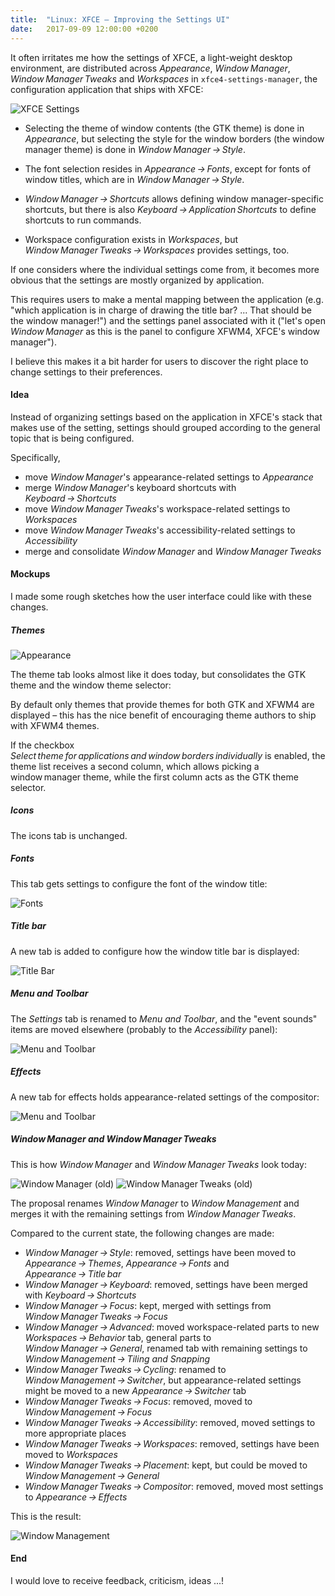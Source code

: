 ```yaml
---
title:  "Linux: XFCE – Improving the Settings UI"
date:   2017-09-09 12:00:00 +0200
---
```


It often irritates me how the settings of XFCE, a light-weight desktop environment, are distributed across _Appearance_, _Window Manager_,
_Window Manager Tweaks_ and _Workspaces_ in `xfce4-settings-manager`, the configuration application that ships with XFCE:

![XFCE Settings](/assets/img/xfce/xfce-settings.png)

- Selecting the theme of window contents (the GTK theme) is done in _Appearance_,
  but selecting the style for the window borders (the window manager theme) is done in _Window Manager → Style_.

- The font selection resides in _Appearance → Fonts_,
  except for fonts of window titles, which are in _Window Manager → Style_.

- _Window Manager → Shortcuts_ allows defining window manager-specific shortcuts,
  but there is also _Keyboard → Application Shortcuts_ to define shortcuts to run commands.

- Workspace configuration exists in _Workspaces_,
  but _Window Manager Tweaks → Workspaces_ provides settings, too.

If one considers where the individual settings come from, it becomes more obvious
that the settings are mostly organized by application.

This requires users to make a mental mapping between the application
(e.g. "which application is in charge of drawing the title bar? ... That should be the window manager!")
and the settings panel associated with it
("let's open _Window Manager_ as this is the panel to configure XFWM4, XFCE's window manager").

I believe this makes it a bit harder for users to discover the right place to change settings to their preferences.

#### Idea

Instead of organizing settings based on the application in XFCE's stack that makes use of the setting,
settings should grouped according to the general topic that is being configured.

Specifically,

- move _Window Manager_'s appearance-related settings to _Appearance_
- merge _Window Manager_'s keyboard shortcuts with _Keyboard → Shortcuts_
- move _Window Manager Tweaks_'s workspace-related settings to _Workspaces_
- move _Window Manager Tweaks_'s accessibility-related settings to _Accessibility_
- merge and consolidate _Window Manager_ and _Window Manager Tweaks_

#### Mockups

I made some rough sketches how the user interface could like with these changes.

##### Themes

![Appearance](/assets/img/xfce/appearance-1.png)

The theme tab looks almost like it does today, but consolidates the GTK theme and the window theme selector:

By default only themes that provide themes for both GTK and XFWM4 are displayed –
this has the nice benefit of encouraging theme authors to ship with XFWM4 themes.

If the checkbox _Select theme for applications and window borders individually_ is enabled,
the theme list receives a second column, which allows picking a window manager theme,
while the first column acts as the GTK theme selector.

##### Icons

The icons tab is unchanged.

##### Fonts

This tab gets settings to configure the font of the window title:

![Fonts](/assets/img/xfce/appearance-3.png)

##### Title bar

A new tab is added to configure how the window title bar is displayed:

![Title Bar](/assets/img/xfce/appearance-4.png)

#####  Menu and Toolbar

The _Settings_ tab is renamed to _Menu and Toolbar_, and the "event sounds" items are moved elsewhere (probably to the _Accessibility_ panel):

![Menu and Toolbar](/assets/img/xfce/appearance-5.png)

##### Effects

A new tab for effects holds appearance-related settings of the compositor:

![Menu and Toolbar](/assets/img/xfce/appearance-6.png)

##### Window Manager and Window Manager Tweaks

This is how _Window Manager_ and _Window Manager Tweaks_ look today:

![Window Manager (old)](/assets/img/xfce/wm-old.png) ![Window Manager Tweaks (old)](/assets/img/xfce/wmt-old.png)

The proposal renames _Window Manager_ to _Window Management_ and merges it with the remaining settings from _Window Manager Tweaks_.

Compared to the current state, the following changes are made:

- _Window Manager → Style_: removed, settings have been moved to _Appearance → Themes_, _Appearance → Fonts_ and _Appearance → Title bar_
- _Window Manager → Keyboard_: removed, settings have been merged with _Keyboard → Shortcuts_
- _Window Manager → Focus_: kept, merged with settings from _Window Manager Tweaks → Focus_
- _Window Manager → Advanced_: moved workspace-related parts to new _Workspaces → Behavior_ tab, general parts to _Window Manager → General_, renamed tab with remaining settings to _Window Management → Tiling and Snapping_
- _Window Manager Tweaks → Cycling_: renamed to _Window Management → Switcher_, but appearance-related settings might be moved to a new _Appearance → Switcher_ tab
- _Window Manager Tweaks → Focus_: removed, moved to _Window Management → Focus_
- _Window Manager Tweaks → Accessibility_: removed, moved settings to more appropriate places
- _Window Manager Tweaks → Workspaces_: removed, settings have been moved to _Workspaces_
- _Window Manager Tweaks → Placement_: kept, but could be moved to _Window Management → General_
- _Window Manager Tweaks → Compositor_: removed, moved most settings to _Appearance → Effects_

This is the result:

![Window Management](/assets/img/xfce/wm-new.png)

#### End

I would love to receive feedback, criticism, ideas ...!
